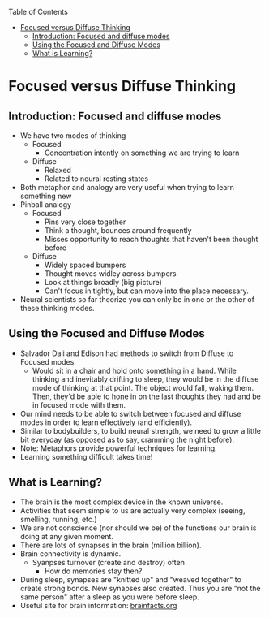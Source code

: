 <!-- START doctoc generated TOC please keep comment here to allow auto update -->
<!-- DON'T EDIT THIS SECTION, INSTEAD RE-RUN doctoc TO UPDATE -->
Table of Contents

- [Focused versus Diffuse Thinking](#focused-versus-diffuse-thinking)
  - [Introduction: Focused and diffuse modes](#introduction-focused-and-diffuse-modes)
  - [Using the Focused and Diffuse Modes](#using-the-focused-and-diffuse-modes)
  - [What is Learning?](#what-is-learning)

<!-- END doctoc generated TOC please keep comment here to allow auto update -->

Focused versus Diffuse Thinking
===============================

Introduction: Focused and diffuse modes
---------------------------------------

-   We have two modes of thinking
    -   Focused
        -   Concentration intently on something we are trying to learn
    -   Diffuse
        -   Relaxed
        -   Related to neural resting states
-   Both metaphor and analogy are very useful when trying to learn
    something new
-   Pinball analogy
    -   Focused
        -   Pins very close together
        -   Think a thought, bounces around frequently
        -   Misses opportunity to reach thoughts that haven't been
            thought before
    -   Diffuse
        -   Widely spaced bumpers
        -   Thought moves widley across bumpers
        -   Look at things broadly (big picture)
        -   Can't focus in tightly, but can move into the
            place necessary.
-   Neural scientists so far theorize you can only be in one or the
    other of these thinking modes.

Using the Focused and Diffuse Modes
-----------------------------------

-   Salvador Dali and Edison had methods to switch from Diffuse to
    Focused modes.
    -   Would sit in a chair and hold onto something in a hand. While
        thinking and inevitably drifting to sleep, they would be in the
        diffuse mode of thinking at that point. The object would fall,
        waking them. Then, they'd be able to hone in on the last
        thoughts they had and be in focused mode with them.
-   Our mind needs to be able to switch between focused and diffuse
    modes in order to learn effectively (and efficiently).
-   Similar to bodybuilders, to build neural strength, we need to grow a
    little bit everyday (as opposed as to say, cramming the
    night before).
-   Note: Metaphors provide powerful techniques for learning.
-   Learning something difficult takes time!

What is Learning?
-----------------

-   The brain is the most complex device in the known universe.
-   Activities that seem simple to us are actually very complex (seeing,
    smelling, running, etc.)
-   We are not conscience (nor should we be) of the functions our brain
    is doing at any given moment.
-   There are lots of synapses in the brain (million billion).
-   Brain connectivity is dynamic.
    -   Syanpses turnover (create and destroy) often
        -   How do memories stay then?
-   During sleep, synapses are "knitted up" and "weaved together" to
    create strong bonds. New synapses also created. Thus you are "not
    the same person" after a sleep as you were before sleep.
-   Useful site for brain information: [brainfacts.org](brainfacts.org)

